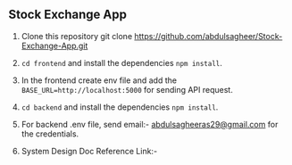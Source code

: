 ## Stock Exchange App



1. Clone this repository git clone https://github.com/abdulsagheer/Stock-Exchange-App.git

2. `cd frontend` and install the dependencies `npm install`.

3. In the frontend create env file and add the `BASE_URL=http://localhost:5000` for sending API request.

4. `cd backend` and install the dependencies `npm install`.
 
5. For backend .env file, send email:- abdulsagheeras29@gmail.com for the credentials.

6. System Design Doc Reference Link:- 